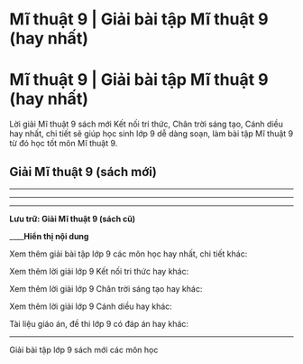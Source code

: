 # Mĩ thuật 9 | Giải bài tập Mĩ thuật 9 (hay nhất)

# Mĩ thuật 9 | Giải bài tập Mĩ thuật 9 (hay nhất)

Lời giải Mĩ thuật 9 sách mới Kết nối tri thức, Chân trời sáng tạo, Cánh diều hay nhất, chi tiết sẽ giúp học sinh lớp 9 dễ dàng soạn, làm bài tập Mĩ thuật 9 từ đó học tốt môn Mĩ thuật 9.

## Giải Mĩ thuật 9 (sách mới)

* * *

* * *

* * *

**Lưu trữ: Giải Mĩ thuật 9 (sách cũ)**

____**Hiển thị nội dung**

Xem thêm giải bài tập lớp 9 các môn học hay nhất, chi tiết khác:

Xem thêm lời giải lớp 9 Kết nối tri thức hay khác:

Xem thêm lời giải lớp 9 Chân trời sáng tạo hay khác:

Xem thêm lời giải lớp 9 Cánh diều hay khác:

Tài liệu giáo án, đề thi lớp 9 có đáp án hay khác:

* * *

Giải bài tập lớp 9 sách mới các môn học
